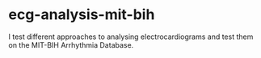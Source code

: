 # ecg-analysis-mit-bih
I test different approaches to analysing electrocardiograms and test them on the MIT-BIH Arrhythmia Database.
